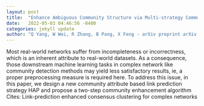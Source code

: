 ```yaml
---
layout: post
title:  "Enhance Ambiguous Community Structure via Multi-strategy Community Related Link Prediction Method with Evolutionary Process"
date:   2022-05-03 04:46:56 -0400
categories: jekyll update
author: "Q Yang, W Wei, R Zhang, B Pang, X Feng - arXiv preprint arXiv:2204.13301, 2022"
---
```

Most real-world networks suffer from incompleteness or incorrectness, which is an inherent attribute to real-world datasets. As a consequence, those downstream machine learning tasks in complex network like community detection methods may yield less satisfactory results, ie, a proper preprocessing measure is required here. To address this issue, in this paper, we design a new community attribute based link prediction strategy HAP and propose a two-step community enhancement algorithm Cites: Link-prediction enhanced consensus clustering for complex networks